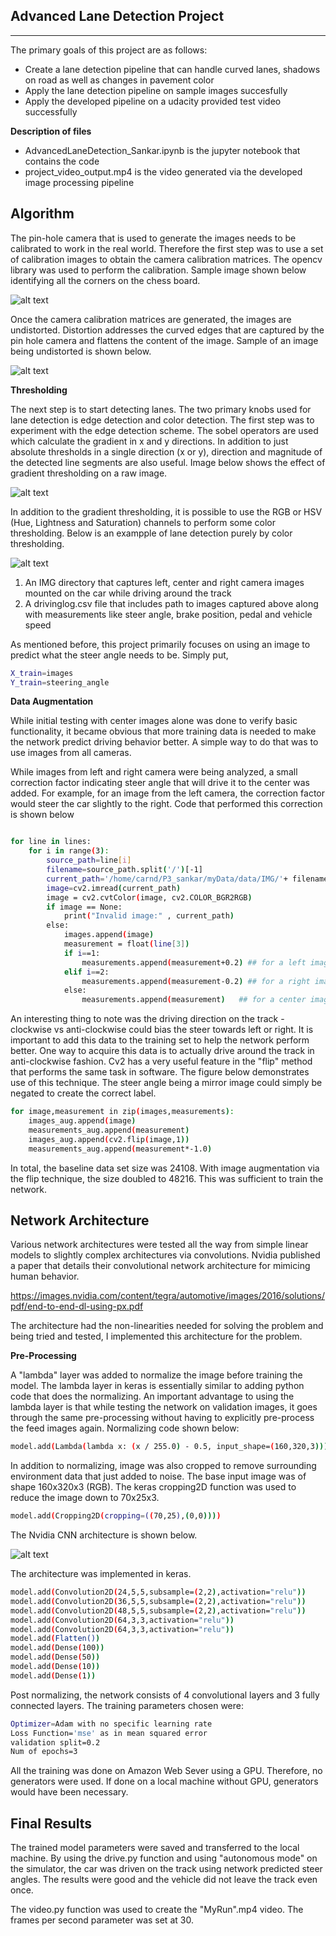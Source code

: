 ## Advanced Lane Detection Project
---

The primary goals of this project are as follows:
* Create a lane detection pipeline that can handle curved lanes, shadows on road as well as changes in pavement color
* Apply the lane detection pipeline on sample images succesfully
* Apply the developed pipeline on a udacity provided test video successfully

[//]: # (Image References)

[image1]: ./output_images/CameraCal.PNG "CameraCal"
[image2]: ./output_images/Distortion.PNG "Distortion"
[image3]: ./output_images/GradientThresholding.png "Gradient Threshold"
[image4]: ./output_images/ColorThresholding.png "Gradient Threshold"

**Description of files**

* AdvancedLaneDetection_Sankar.ipynb is the jupyter notebook that contains the code
* project_video_output.mp4 is the video generated via the developed image processing pipeline

**Algorithm**
---

The pin-hole camera that is used to generate the images needs to be calibrated to work in the real world. Therefore the first step was to use a set of calibration images to obtain the camera calibration matrices. The opencv library was used to perform the calibration. Sample image shown below identifying all the corners on the chess board.

![alt text][image1]

Once the camera calibration matrices are generated, the images are undistorted. Distortion addresses the curved edges that are captured by the pin hole camera and flattens the content of the image. Sample of an image being undistorted is shown below.

![alt text][image2]

**Thresholding**

The next step is to start detecting lanes. The two primary knobs used for lane detection is edge detection and color detection. The first step was to experiment with the edge detection scheme. The sobel operators are used which calculate the gradient in x and y directions. In addition to just absolute thresholds in a single direction (x or y), direction and magnitude of the detected line segments are also useful. Image below shows the effect of gradient thresholding on a raw image. 

![alt text][image3]

In addition to the gradient thresholding, it is possible to use the RGB or HSV (Hue, Lightness and Saturation) channels to perform some color thresholding. Below is an exampple of lane detection purely by color thresholding. 

![alt text][image4]



1. An IMG directory that captures left, center and right camera images mounted on the car while driving around the track
2. A drivinglog.csv file that includes path to images captured above along with measurements like steer angle, brake position, pedal and vehicle speed

As mentioned before, this project primarily focuses on using an image to predict what the steer angle needs to be. Simply put, 

```sh
X_train=images
Y_train=steering_angle
```

**Data Augmentation**

While initial testing with center images alone was done to verify basic functionality, it became obvious that more training data is needed to make the network predict driving behavior better. A simple way to do that was to use images from all cameras. 

While images from left and right camera were being analyzed, a small correction factor indicating steer angle that will drive it to the center was added. For example, for an image from the left camera, the correction factor would steer the car slightly to the right. Code that performed this correction is shown below

```sh

for line in lines:
    for i in range(3):
        source_path=line[i]
        filename=source_path.split('/')[-1]
        current_path='/home/carnd/P3_sankar/myData/data/IMG/'+ filename
        image=cv2.imread(current_path)
        image = cv2.cvtColor(image, cv2.COLOR_BGR2RGB)
        if image == None:
            print("Invalid image:" , current_path)
        else:
            images.append(image)
            measurement = float(line[3])
            if i==1:
                measurements.append(measurement+0.2) ## for a left image, steer right a bit
            elif i==2:
                measurements.append(measurement-0.2) ## for a right image, steer left a bit
            else:
                measurements.append(measurement)   ## for a center image, do nothing     
```

An interesting thing to note was the driving direction on the track - clockwise vs anti-clockwise could bias the steer towards left or right. It is important to add this data to the training set to help the network perform better. One way to acquire this data is to actually drive around the track in anti-clockwise fashion. Cv2 has a very useful feature in the "flip" method that performs the same task in software. The figure below demonstrates use of this technique. The steer angle being a mirror image could simply be negated to create the correct label.

```sh
for image,measurement in zip(images,measurements):
    images_aug.append(image)    
    measurements_aug.append(measurement)
    images_aug.append(cv2.flip(image,1))
    measurements_aug.append(measurement*-1.0)
```


In total, the baseline data set size was 24108. With image augmentation via the flip technique, the size doubled to 48216. This was sufficient to train the network.

**Network Architecture**
---

Various network architectures were tested all the way from simple linear models to slightly complex architectures via convolutions. Nvidia published a paper that details their convolutional network architecture for mimicing human behavior.

https://images.nvidia.com/content/tegra/automotive/images/2016/solutions/pdf/end-to-end-dl-using-px.pdf

The architecture had the non-linearities needed for solving the problem and being tried and tested, I implemented this architecture for the problem. 

**Pre-Processing**

A "lambda" layer was added to normalize the image before training the model. The lambda layer in keras is essentially similar to adding python code that does the normalizing. An important advantage to using the lambda layer is that while testing the network on validation images, it goes through the same pre-processing without having to explicitly pre-process the feed images again. Normalizing code shown below:

```sh
model.add(Lambda(lambda x: (x / 255.0) - 0.5, input_shape=(160,320,3)))
```

In addition to normalizing, image was also cropped to remove surrounding environment data that just added to noise. The base input image was of shape 160x320x3 (RGB). The keras cropping2D function was used to reduce the image down to 70x25x3. 

```sh
model.add(Cropping2D(cropping=((70,25),(0,0))))
```

The Nvidia CNN architecture is shown below.

![alt text][image2]

The architecture was implemented in keras. 

```sh
model.add(Convolution2D(24,5,5,subsample=(2,2),activation="relu"))
model.add(Convolution2D(36,5,5,subsample=(2,2),activation="relu"))
model.add(Convolution2D(48,5,5,subsample=(2,2),activation="relu"))
model.add(Convolution2D(64,3,3,activation="relu"))
model.add(Convolution2D(64,3,3,activation="relu"))
model.add(Flatten())
model.add(Dense(100))
model.add(Dense(50))
model.add(Dense(10))
model.add(Dense(1))
```

Post normalizing, the network consists of 4 convolutional layers and 3 fully connected layers. The training parameters chosen were:

```sh
Optimizer=Adam with no specific learning rate
Loss Function='mse' as in mean squared error
validation split=0.2
Num of epochs=3

```
All the training was done on Amazon Web Sever using a GPU. Therefore, no generators were used. If done on a local machine without GPU, generators would have been necessary.

**Final Results**
---

The trained model parameters were saved and transferred to the local machine. By using the drive.py function and using "autonomous mode" on the simulator, the car was driven on the track using network predicted steer angles. The results were good and the vehicle did not leave the track even once. 

The video.py function was used to create the "MyRun".mp4 video. The frames per second parameter was set at 30.